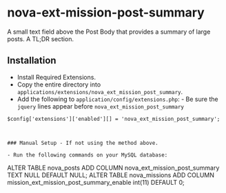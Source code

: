 # nova-ext-mission-post-summary
A small text field above the Post Body that provides a summary of large posts. A TL;DR section.


## Installation

- Install Required Extensions.
- Copy the entire directory into `applications/extensions/nova_ext_mission_post_summary`.
- Add the following to `application/config/extensions.php`: - Be sure the `jquery` lines appear before `nova_ext_mission_post_summary`
```
$config['extensions']['enabled'][] = 'nova_ext_mission_post_summary';



### Manual Setup - If not using the method above.

- Run the following commands on your MySQL database:

```
ALTER TABLE nova_posts ADD COLUMN nova_ext_mission_post_summary TEXT NULL DEFAULT NULL;
ALTER TABLE nova_missions ADD COLUMN mission_ext_mission_post_summary_enable int(11) DEFAULT 0;
```